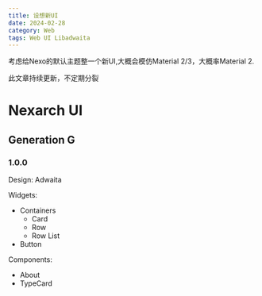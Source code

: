 ```yaml
---
title: 设想新UI
date: 2024-02-28
category: Web
tags: Web UI Libadwaita
---
```


考虑给Nexo的默认主题整一个新UI,大概会模仿Material 2/3，大概率Material 2.

此文章持续更新，不定期分裂
<!--more-->

# Nexarch UI

## Generation G

### 1.0.0

Design: Adwaita

Widgets:
* Containers
    * Card
    * Row
    * Row List
* Button

Components:
* About
* TypeCard
